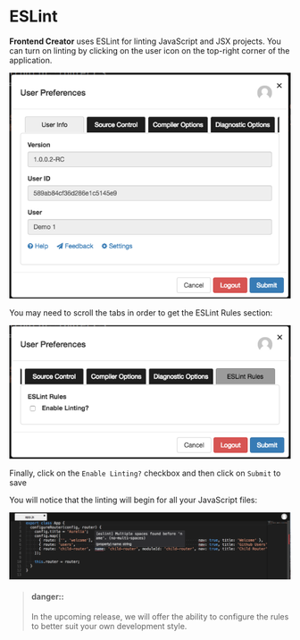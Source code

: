 # ESLint
**Frontend Creator** uses ESLint for linting JavaScript and JSX projects. You can turn on linting by clicking on the user icon on the top-right corner of the application. 

![ESLint](./fec-eslint1.png)

You may need to scroll the tabs in order to get the ESLint Rules section:

![ESLint](./fec-eslint2.png)

Finally, click on the `Enable Linting?` checkbox and then click on `Submit` to save

You will notice that the linting will begin for all your JavaScript files:

![ESLint](./fec-eslint3.png)

> #### danger::
> In the upcoming release, we will offer the ability to configure the rules to better suit your own development style.

